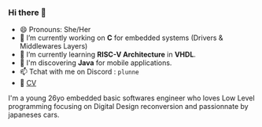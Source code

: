 ### Hi there 👋

- 😄 Pronouns: She/Her
- 🔭 I’m currently working on **C** for embedded systems (Drivers & Middlewares Layers)
- 🌱 I’m currently learning **RISC-V Architecture** in **VHDL**.
- 🚀 I'm discovering **Java** for mobile applications.
- 📫 Tchat with me on Discord : `plunne`
- 💼 [CV](https://github.com/Plunne/plunne/blob/main/CV.md)

I'm a young 26yo embedded basic softwares engineer who loves Low Level programming focusing on Digital Design reconversion and passionnate by japaneses cars.
